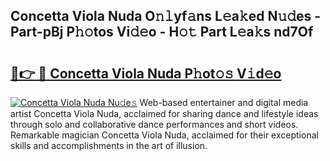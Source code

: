 ## Concetta Viola Nuda O𝚗𝚕yf𝚊ns L𝚎a𝚔ed N𝚞𝚍es - Part-pBj P𝚑𝚘tos Vi𝚍𝚎o - H𝚘𝚝 Part L𝚎a𝚔s nd7Of

# <h2><a href="http://kf5zwbj.oniu.top/?m=Concetta+Viola+Nuda">🔗👉 🔴 Concetta Viola Nuda P𝚑ot𝚘𝚜 V𝚒d𝚎o</a></h2>

[![Concetta Viola Nuda Nu𝚍e𝚜](https://i.imgur.com/0qMVB7G.gif)](http://kf5zwbj.oniu.top/?m=Concetta+Viola+Nuda)
Web-based entertainer and digital media artist Concetta Viola Nuda, acclaimed for sharing dance and lifestyle ideas through solo and collaborative dance performances and short videos. Remarkable magician Concetta Viola Nuda, acclaimed for their exceptional skills and accomplishments in the art of illusion.  
